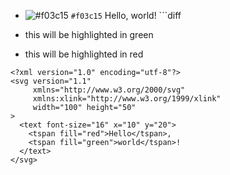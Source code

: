 - ![#f03c15](https://placehold.it/15/f03c15/000000?text=+) `#f03c15`
<tspan fill="red">Hello</tspan>,
    <tspan fill="green">world</tspan>!
                                                  ```diff
+ this will be highlighted in green
- this will be highlighted in red
```
<?xml version="1.0" encoding="utf-8"?>
<svg version="1.1" 
     xmlns="http://www.w3.org/2000/svg"
     xmlns:xlink="http://www.w3.org/1999/xlink"
     width="100" height="50"
>
  <text font-size="16" x="10" y="20">
    <tspan fill="red">Hello</tspan>,
    <tspan fill="green">world</tspan>!
  </text>
</svg>
